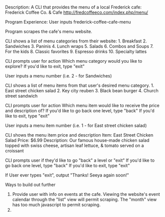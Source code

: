 Description:
  A CLI that provides the menu of a local Frederick cafe: Frederick Coffee Co. & Cafe
  http://fredcoffeeco.com/index.php/menu/

Program Experience:
  User inputs frederick-coffee-cafe-menu

  Program scrapes the cafe's menu website.

  CLI shows a list of menu categories from their website:
    1. Breakfast
    2. Sandwiches
    3. Paninis
    4. Lunch wraps
    5. Salads
    6. Combos and Soups
    7. For the kids
    8. Classic favorites
    9. Espresso drinks
    10. Specialty lattes

  CLI prompts user for action
    Which menu category would you like to explore?
    If you'd like to exit, type "exit"
  
  User inputs a menu number (i.e. 2 - for Sandwiches)

  CLI shows a list of menu items from that user's desired menu category.
    1. East street chicken salad
    2. Key city reuben
    3. Black bean burger
    4. Church street sandwich

  CLI prompts user for action
    Which menu item would like to receive the price and description of?
    If you'd like to go back one level, type "back"
    If you'd like to exit, type "exit"

  User inputs a menu item number (i.e. 1 - for East street chicken salad)
  
  CLI shows the menu item price and description
    Item: East Street Chicken Salad
    Price: $6.99
    Description: Our famous house-made chicken salad topped with swiss cheese, artisan leaf lettuce, & tomato served on a croissant

  CLI prompts user if they'd like to go "back" a level or "exit"
    If you'd like to go back one level, type "back"
    If you'd like to exit, type "exit"

  If User ever types "exit", output "Thanks! Seeya again soon!"

Ways to build out further
  1. Provide user with info on events at the cafe.
        Viewing the website's event calendar through the "list" view will permit scraping. The "month" view has too much javascript to permit scraping.
  2. 